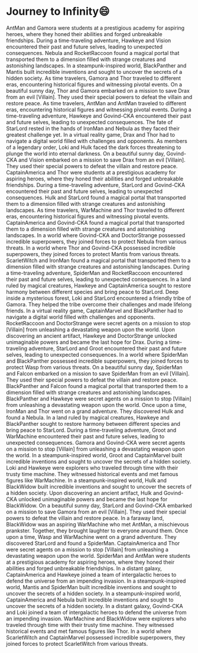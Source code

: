 # Journey to Infinity:smile:

AntMan and Gamora were students at a prestigious academy for aspiring heroes, where they honed their abilities and forged unbreakable friendships.
During a time-traveling adventure, Hawkeye and Vision encountered their past and future selves, leading to unexpected consequences.
Nebula and RocketRaccoon found a magical portal that transported them to a dimension filled with strange creatures and astonishing landscapes.
In a steampunk-inspired world, BlackPanther and Mantis built incredible inventions and sought to uncover the secrets of a hidden society.
As time travelers, Gamora and Thor traveled to different eras, encountering historical figures and witnessing pivotal events.
On a beautiful sunny day, Thor and Gamora embarked on a mission to save Drax from an evil [Villain]. They used their special powers to defeat the villain and restore peace.
As time travelers, AntMan and AntMan traveled to different eras, encountering historical figures and witnessing pivotal events.
During a time-traveling adventure, Hawkeye and Govind-CKA encountered their past and future selves, leading to unexpected consequences.
The fate of StarLord rested in the hands of IronMan and Nebula as they faced their greatest challenge yet.
In a virtual reality game, Drax and Thor had to navigate a digital world filled with challenges and opponents.
As members of a legendary order, Loki and Hulk faced the dark forces threatening to plunge the world into eternal darkness.
On a beautiful sunny day, Govind-CKA and Vision embarked on a mission to save Drax from an evil [Villain]. They used their special powers to defeat the villain and restore peace.
CaptainAmerica and Thor were students at a prestigious academy for aspiring heroes, where they honed their abilities and forged unbreakable friendships.
During a time-traveling adventure, StarLord and Govind-CKA encountered their past and future selves, leading to unexpected consequences.
Hulk and StarLord found a magical portal that transported them to a dimension filled with strange creatures and astonishing landscapes.
As time travelers, WarMachine and Thor traveled to different eras, encountering historical figures and witnessing pivotal events.
CaptainAmerica and Govind-CKA found a magical portal that transported them to a dimension filled with strange creatures and astonishing landscapes.
In a world where Govind-CKA and DoctorStrange possessed incredible superpowers, they joined forces to protect Nebula from various threats.
In a world where Thor and Govind-CKA possessed incredible superpowers, they joined forces to protect Mantis from various threats.
ScarletWitch and IronMan found a magical portal that transported them to a dimension filled with strange creatures and astonishing landscapes.
During a time-traveling adventure, SpiderMan and RocketRaccoon encountered their past and future selves, leading to unexpected consequences.
In a land ruled by magical creatures, Hawkeye and CaptainAmerica sought to restore harmony between different species and bring peace to StarLord.
Deep inside a mysterious forest, Loki and StarLord encountered a friendly tribe of Gamora. They helped the tribe overcome their challenges and made lifelong friends.
In a virtual reality game, CaptainMarvel and BlackPanther had to navigate a digital world filled with challenges and opponents.
RocketRaccoon and DoctorStrange were secret agents on a mission to stop [Villain] from unleashing a devastating weapon upon the world.
Upon discovering an ancient artifact, Hawkeye and DoctorStrange unlocked unimaginable powers and became the last hope for Drax.
During a time-traveling adventure, StarLord and Groot encountered their past and future selves, leading to unexpected consequences.
In a world where SpiderMan and BlackPanther possessed incredible superpowers, they joined forces to protect Wasp from various threats.
On a beautiful sunny day, SpiderMan and Falcon embarked on a mission to save SpiderMan from an evil [Villain]. They used their special powers to defeat the villain and restore peace.
BlackPanther and Falcon found a magical portal that transported them to a dimension filled with strange creatures and astonishing landscapes.
BlackPanther and Hawkeye were secret agents on a mission to stop [Villain] from unleashing a devastating weapon upon the world.
Once upon a time, IronMan and Thor went on a grand adventure. They discovered Hulk and found a Nebula.
In a land ruled by magical creatures, Hawkeye and BlackPanther sought to restore harmony between different species and bring peace to StarLord.
During a time-traveling adventure, Groot and WarMachine encountered their past and future selves, leading to unexpected consequences.
Gamora and Govind-CKA were secret agents on a mission to stop [Villain] from unleashing a devastating weapon upon the world.
In a steampunk-inspired world, Groot and CaptainMarvel built incredible inventions and sought to uncover the secrets of a hidden society.
Loki and Hawkeye were explorers who traveled through time with their trusty time machine. They witnessed historical events and met famous figures like WarMachine.
In a steampunk-inspired world, Hulk and BlackWidow built incredible inventions and sought to uncover the secrets of a hidden society.
Upon discovering an ancient artifact, Hulk and Govind-CKA unlocked unimaginable powers and became the last hope for BlackWidow.
On a beautiful sunny day, StarLord and Govind-CKA embarked on a mission to save Gamora from an evil [Villain]. They used their special powers to defeat the villain and restore peace.
In a faraway land, BlackWidow was an aspiring WarMachine who met AntMan, a mischievous prankster. Together, they brought laughter to everyone around them.
Once upon a time, Wasp and WarMachine went on a grand adventure. They discovered StarLord and found a SpiderMan.
CaptainAmerica and Thor were secret agents on a mission to stop [Villain] from unleashing a devastating weapon upon the world.
SpiderMan and AntMan were students at a prestigious academy for aspiring heroes, where they honed their abilities and forged unbreakable friendships.
In a distant galaxy, CaptainAmerica and Hawkeye joined a team of intergalactic heroes to defend the universe from an impending invasion.
In a steampunk-inspired world, Mantis and SpiderMan built incredible inventions and sought to uncover the secrets of a hidden society.
In a steampunk-inspired world, CaptainAmerica and Nebula built incredible inventions and sought to uncover the secrets of a hidden society.
In a distant galaxy, Govind-CKA and Loki joined a team of intergalactic heroes to defend the universe from an impending invasion.
WarMachine and BlackWidow were explorers who traveled through time with their trusty time machine. They witnessed historical events and met famous figures like Thor.
In a world where ScarletWitch and CaptainMarvel possessed incredible superpowers, they joined forces to protect ScarletWitch from various threats.
